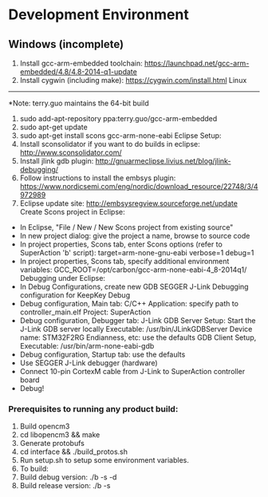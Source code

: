 Development Environment
=======================
Windows (incomplete)
-------
1. Install gcc-arm-embedded toolchain: https://launchpad.net/gcc-arm-embedded/4.8/4.8-2014-q1-update
2. Install cygwin (including make): https://cygwin.com/install.html
Linux
-----
*Note: terry.guo maintains the 64-bit build
1. sudo add-apt-repository ppa:terry.guo/gcc-arm-embedded
2. sudo apt-get update
3. sudo apt-get install scons gcc-arm-none-eabi
Eclipse Setup:
1. Install sconsolidator if you want to do builds in eclipse:
http://www.sconsolidator.com/
2. Install jlink gdb plugin:
http://gnuarmeclipse.livius.net/blog/jlink-debugging/
3. Follow instructions to install the embsys plugin:
https://www.nordicsemi.com/eng/nordic/download_resource/22748/3/4972989
4. Eclipse update site:
http://embsysregview.sourceforge.net/update
Create Scons project in Eclipse:
+ In Eclipse, "File / New / New Scons project from existing source"
+ In new project dialog: give the project a name, browse to source code
+ In project properties, Scons tab, enter Scons options (refer to SuperAction 'b' script):
target=arm-none-gnu-eabi
verbose=1
debug=1
+ In project properties, Scons tab, specify additional environment variables:
GCC_ROOT=/opt/carbon/gcc-arm-none-eabi-4_8-2014q1/
Debugging under Eclipse:
+ In Debug Configurations, create new GDB SEGGER J-Link Debugging configuration for KeepKey Debug
+ Debug configuration, Main tab:
C/C++ Application: specify path to controller_main.elf
Project: SuperAction
+ Debug configuration, Debugger tab:
J-Link GDB Server Setup: Start the J-Link GDB server locally
Executable: /usr/bin/JLinkGDBServer
Device name: STM32F2RG
Endianness, etc: use the defaults
GDB Client Setup, Executable: /usr/bin/arm-none-eabi-gdb
+ Debug configuration, Startup tab: use the defaults
+ Use SEGGER J-Link debugger (hardware)
+ Connect 10-pin CortexM cable from J-Link to SuperAction controller board
+ Debug!
### Prerequisites to running any product build:
1. Build opencm3
1. cd libopencm3 && make
1. Generate protobufs
1. cd interface && ./build_protos.sh
1. Run setup.sh to setup some environment variables.
1. To build:
1. Build debug version: ./b -s -d
1. Build release version: ./b -s
